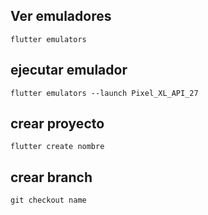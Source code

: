 ## Ver emuladores
    flutter emulators
## ejecutar emulador
    flutter emulators --launch Pixel_XL_API_27
## crear proyecto
    flutter create nombre
## crear branch
    git checkout name 
